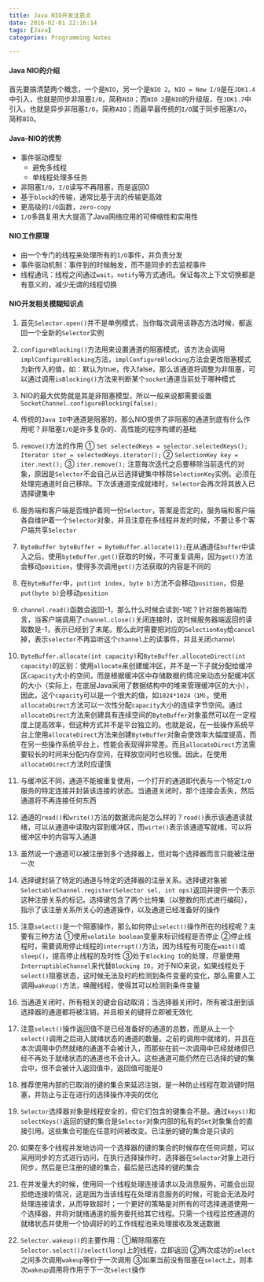 ```yaml
---
title: Java NIO开发注意点
date: 2016-02-01 22:16:14
tags: [Java]
categories: Programming Notes

---
```


#### Java NIO的介绍
首先要搞清楚两个概念，一个是`NIO`，另一个是`NIO 2`。`NIO = New I/O`是在`JDK1.4`中引入，也就是同步非阻塞`I/O`，简称`NIO`；而`NIO 2`是`NIO`的升级版，在`JDK1.7`中引入，也就是异步非阻塞`I/O`，简称`AIO`；而最早最传统的`I/O`属于同步阻塞`I/O`，简称`BIO`。

#### Java-NIO的优势
- 事件驱动模型
    - 避免多线程
    - 单线程处理多任务
- 非阻塞`I/O`，`I/O`读写不再阻塞，而是返回0
- 基于`block`的传输，通常比基于流的传输更高效
- 更高级的`I/O`函数，`zero-copy`
- `I/O`多路复用大大提高了Java网络应用的可伸缩性和实用性

#### NIO工作原理

- 由一个专门的线程来处理所有的`I/O`事件，并负责分发
- 事件驱动机制：事件到的时候触发，而不是同步的去监视事件
- 线程通讯：线程之间通过`wait`，`notify`等方式通讯。保证每次上下文切换都是有意义的，减少无谓的线程切换

#### NIO开发相关模糊知识点
1. 首先`Selector.open()`并不是单例模式，当你每次调用该静态方法时候，都返回一个全新的`Selector`实例

2. `configureBlocking()`方法用来设置通道的阻塞模式，该方法会调用`implConfigureBlocking`方法，`implConfigureBlocking`方法会更改阻塞模式为新传入的值，如：默认为true，传入false，那么该通道将调整为非阻塞，可以通过调用`isBlocking()`方法来判断某个`socket`通道当前处于哪种模式

3. NIO的最大优势就是其是非阻塞模型，所以一般来说都需要设置`SocketChannel.configureBlocking(false);`

4. 传统的`Java IO`中通道是阻塞的，那么NIO提供了非阻塞的通道到底有什么作用呢？非阻塞`I/O`是许多复杂的、高性能的程序构建的基础

5. `remove()`方法的作用 ① `Set selectedKeys = selector.selectedKeys(); Iterator iter = selectedKeys.iterator();` ② `SelectionKey key = iter.next();` ③ `iter.remove();` 注意每次迭代之后要移除当前迭代的对象，原因是`Selector`不会自己从已选择键集中移除`SelectionKey`实例。必须在处理完通道时自己移除。下次该通道变成就绪时，`Selector`会再次将其放入已选择键集中

6. 服务端和客户端是否维护着同一份`Selector`，答案是否定的，服务端和客户端各自维护着一个`Selector`对象，并且注意在多线程并发的时候，不要让多个客户端共享`Selector`

7. `ByteBuffer byteBuffer = ByteBuffer.allocate(1);`在从通道往`buffer`中读入之后，使用`byteBuffer.get()`获取的时候，不可重复调用，因为`get()`方法会移动`position`，使得多次调用`get()`方法获取的内容是不同的

8. 在`ByteBuffer`中，`put(int index, byte b)`方法不会移动`position`，但是`put(byte b)`会移动`position`

9. `channel.read()`函数会返回-1，那么什么时候会读到-1呢？针对服务器端而言，当客户端调用了`channel.close()`关闭连接时，这时候服务器端返回的读取数是-1，表示已经到了末尾。那么此时需要把对应的`SelectionKey`给`cancel`掉，表示`selector`不再监听这个`channel`上的读事件，并且关闭`channel`

10. `ByteBuffer.allocate(int capacity)`和`ByteBuffer.allocateDirect(int capacity)`的区别：使用`allocate`来创建缓冲区，并不是一下子就分配给缓冲区`capacity`大小的空间，而是根据缓冲区中存储数据的情况来动态分配缓冲区的大小（实际上，在底层Java采用了数据结构中的堆来管理缓冲区的大小），因此，这个`capacity`可以是一个很大的值，如`1024*1024（1M）`。使用`allocateDirect`方法可以一次性分配`capacity`大小的连续字节空间。通过`allocateDirect`方法来创建具有连续空间的`ByteBuffer`对象虽然可以在一定程度上提高效率，但这种方式并不是平台独立的。也就是说，在一些操作系统平台上使用`allocateDirect`方法来创建`ByteBuffer`对象会使效率大幅度提高，而在另一些操作系统平台上，性能会表现得非常差。而且`allocateDirect`方法需要较长的时间来分配内存空间，在释放空间时也较慢。因此，在使用`allocateDirect`方法时应谨慎

11. 与缓冲区不同，通道不能被重复使用，一个打开的通道即代表与一个特定`I/O`服务的特定连接并封装该连接的状态。当通道关闭时，那个连接会丢失，然后通道将不再连接任何东西

12. 通道的`read()`和`write()`方法的数据流向是怎么样的？`read()`表示该通道读就绪，可以从通道中读取内容到缓冲区，而`wirte()`表示该通道写就绪，可以将缓冲区中的内容写入通道

13. 虽然说一个通道可以被注册到多个选择器上，但对每个选择器而言只能被注册一次

14. 选择键封装了特定的通道与特定的选择器的注册关系。选择键对象被`SelectableChannel.register(Selector sel, int ops)`返回并提供一个表示这种注册关系的标记。选择键包含了两个比特集（以整数的形式进行编码），指示了该注册关系所关心的通道操作，以及通道已经准备好的操作

15. 注意`select()`是一个阻塞操作，那么如何停止`select()`操作所在的线程呢？主要有三种方法 ①使用`volatile boolean`变量来标识线程是否停止 ②停止线程时，需要调用停止线程的`interrupt()`方法，因为线程有可能在`wait()`或`sleep()`，提高停止线程的及时性 ③处于`Blocking IO`的处理，尽量使用`InterruptibleChannel`来代替`Blocking IO`，对于NIO来说，如果线程处于`select()`阻塞状态，这时候无法及时的检测到条件变量的变化，那么需要人工调用`wakeup()`方法，唤醒线程，使得其可以检测到条件变量

16. 当通道关闭时，所有相关的键会自动取消；当选择器关闭时，所有被注册到该选择器的通道都将被注销，并且相关的键将立即被无效化

17. 注意`select()`操作返回值不是已经准备好的通道的总数，而是从上一个`select()`调用之后进入就绪状态的通道的数量。之前的调用中就绪的，并且在本次调用中仍然就绪的通道不会被计入，而那些在前一次调用中已经就绪但已经不再处于就绪状态的通道也不会计入。这些通道可能仍然在已选择的键的集合中，但不会被计入返回值中，返回值可能是0

18. 推荐使用内部的已取消的键的集合来延迟注销，是一种防止线程在取消键时阻塞，并防止与正在进行的选择操作冲突的优化

19. `Selector`选择器对象是线程安全的，但它们包含的键集合不是。通过`keys()`和`selectKeys()`返回的键的集合是`Selector`对象内部的私有的`Set`对象集合的直接引用。这些集合可能在任意时间被改变。已注册的键的集合是只读的

20. 如果在多个线程并发地访问一个选择器的键的集合的时候存在任何问题，可以采用同步的方式进行访问，在执行选择操作时，选择器在`Selector`对象上进行同步，然后是已注册的键的集合，最后是已选择的键的集合

21. 在并发量大的时候，使用同一个线程处理连接请求以及消息服务，可能会出现拒绝连接的情况，这是因为当该线程在处理消息服务的时候，可能会无法及时处理连接请求，从而导致超时；一个更好的策略是对所有的可选择通道使用一个选择器，并将对就绪通道的服务委托给其它线程。只需一个线程监控通道的就绪状态并使用一个协调好的的工作线程池来处理接收及发送数据

22. `Selector.wakeup()`的主要作用：①解除阻塞在`Selector.select()/select(long)`上的线程，立即返回 ②两次成功的`select`之间多次调用`wakeup`等价于一次调用 ③如果当前没有阻塞在`select`上，则本次`wakeup`调用将作用于下一次`select`操作